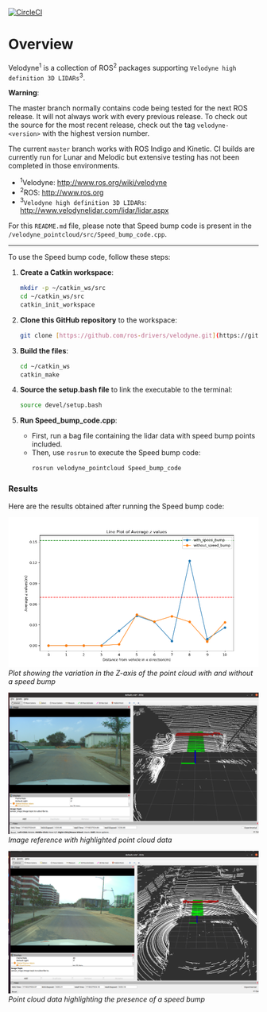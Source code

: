 [![CircleCI](https://circleci.com/gh/ros-drivers/velodyne.svg?style=svg)](https://circleci.com/gh/ros-drivers/velodyne)

Overview
========

Velodyne<sup>1</sup> is a collection of ROS<sup>2</sup> packages supporting `Velodyne high definition 3D LIDARs`<sup>3</sup>.

**Warning**:

  The master branch normally contains code being tested for the next
  ROS release.  It will not always work with every previous release.
  To check out the source for the most recent release, check out the
  tag `velodyne-<version>` with the highest version number.

The current ``master`` branch works with ROS Indigo and Kinetic.
CI builds are currently run for Lunar and Melodic but extensive
testing has not been completed in those environments.

- <sup>1</sup>Velodyne: http://www.ros.org/wiki/velodyne
- <sup>2</sup>ROS: http://www.ros.org
- <sup>3</sup>`Velodyne high definition 3D LIDARs`: http://www.velodynelidar.com/lidar/lidar.aspx

For this `README.md` file, please note that Speed bump code is present in the `/velodyne_pointcloud/src/Speed_bump_code.cpp`.

---

To use the Speed bump code, follow these steps:

1. **Create a Catkin workspace**:
    ```bash
    mkdir -p ~/catkin_ws/src
    cd ~/catkin_ws/src
    catkin_init_workspace
    ```

2. **Clone this GitHub repository** to the workspace:
    ```bash
    git clone [https://github.com/ros-drivers/velodyne.git](https://github.com/Vishnu15018/speed_bump_pathhole.git)
    ```

3. **Build the files**:
    ```bash
    cd ~/catkin_ws
    catkin_make
    ```

4. **Source the setup.bash file** to link the executable to the terminal:
    ```bash
    source devel/setup.bash
    ```

5. **Run Speed_bump_code.cpp**:
    - First, run a bag file containing the lidar data with speed bump points included.
    - Then, use `rosrun` to execute the Speed bump code:
        ```bash
        rosrun velodyne_pointcloud Speed_bump_code
        ```

### Results

Here are the results obtained after running the Speed bump code:

![Speed Bump Plot](results/Fig_with_withoutspeedbump.png)
*Plot showing the variation in the Z-axis of the point cloud with and without a speed bump*

![Result Image 1](results/paper_5_d2_25.49_cropped.png)
*Image reference with highlighted point cloud data*

![Result Image 2](results/paper_6_d2_39.185_cropped.png)
*Point cloud data highlighting the presence of a speed bump*
